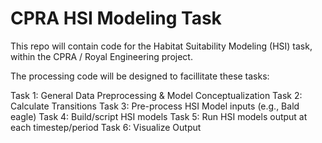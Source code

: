 # CPRA HSI Modeling Task
This repo will contain code for the Habitat Suitability Modeling (HSI) task, within the CPRA / Royal Engineering project.

The processing code will be designed to facillitate these tasks:

Task 1: General Data Preprocessing & Model Conceptualization
Task 2: Calculate Transitions
Task 3: Pre-process HSI Model inputs (e.g., Bald eagle)
Task 4: Build/script HSI models 
Task 5: Run HSI models output at each timestep/period
Task 6: Visualize Output
